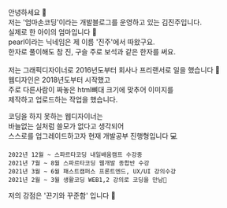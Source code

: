안녕하세요 👋</br>
저는 '엄마손코딩'이라는 개발블로그를 운영하고 있는 김진주입니다.</br>
실제로 한 아이의 엄마입니다 👶</br>
pearl이라는 닉네임은 제 이름 '진주'에서 따왔구요.</br>
한자로 풀이해도 참 진, 구슬 주로 보석과 같은 한자를 써요.</br>
</br>
저는 그래픽디자이너로 2016년도부터 회사나 프리랜서로 일을 했습니다 🎨</br>
웹디자인은 2018년도부터 시작했고</br>
주로 다른사람이 짜놓은 html뼈대 크기에 맞추어 이미지를</br>
제작하고 업로드하는 작업을 했습니다.</br> 
  
코딩을 하지 못하는 웹디자이너는</br>
바늘없는 실처럼 쓸모가 없다고 생각되어</br>
스스로를 업그레이드하고자 현재 개발공부 진행형입니다 💻</br>
   
    2022년 12월 ~ 스파르타코딩 내일배움캠프 수강중
    2021년 7월 ~ 8월 스파르타코딩 웹개발 종합반 수강
    2021년 3월 ~ 6월 패스트캠퍼스 프론트엔드, UX/UI 강의수강
    2021년 2월 ~ 3월 생활코딩 WEB1,2 강의로 코딩을 만남💛
   
저의 강점은 '끈기와 꾸준함' 입니다 🌱</br>
 
